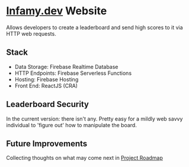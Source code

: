 # [Infamy.dev](https://www.infamy.dev) Website
Allows developers to create a leaderboard and send high scores to it via HTTP web requests. 

## Stack
- Data Storage: Firebase Realtime Database
- HTTP Endpoints: Firebase Serverless Functions
- Hosting: Firebase Hosting
- Front End: ReactJS (CRA)

## Leaderboard Security
In the current version: there isn't any. Pretty easy for a mildly web savvy individual to 'figure out' how to manipulate the board.

## Future Improvements
Collecting thoughts on what may come next in [Project Roadmap](FUTURE.md)
